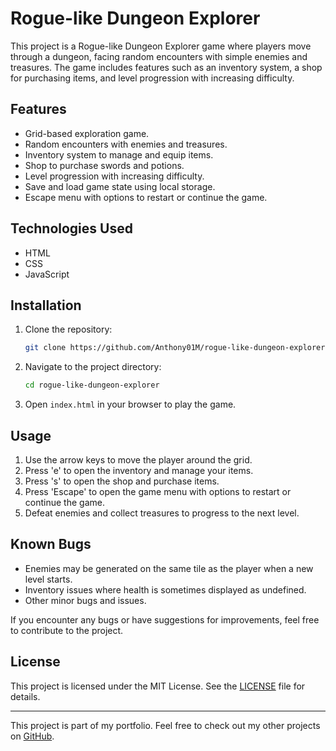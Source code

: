 # Rogue-like Dungeon Explorer

This project is a Rogue-like Dungeon Explorer game where players move through a dungeon, facing random encounters with simple enemies and treasures. The game includes features such as an inventory system, a shop for purchasing items, and level progression with increasing difficulty.

## Features

- Grid-based exploration game.
- Random encounters with enemies and treasures.
- Inventory system to manage and equip items.
- Shop to purchase swords and potions.
- Level progression with increasing difficulty.
- Save and load game state using local storage.
- Escape menu with options to restart or continue the game.

## Technologies Used

- HTML
- CSS
- JavaScript

## Installation

1. Clone the repository:
    ```sh
    git clone https://github.com/Anthony01M/rogue-like-dungeon-explorer.git
    ```
2. Navigate to the project directory:
    ```sh
    cd rogue-like-dungeon-explorer
    ```
3. Open `index.html` in your browser to play the game.

## Usage

1. Use the arrow keys to move the player around the grid.
2. Press 'e' to open the inventory and manage your items.
3. Press 's' to open the shop and purchase items.
4. Press 'Escape' to open the game menu with options to restart or continue the game.
5. Defeat enemies and collect treasures to progress to the next level.

## Known Bugs

- Enemies may be generated on the same tile as the player when a new level starts.
- Inventory issues where health is sometimes displayed as undefined.
- Other minor bugs and issues.

If you encounter any bugs or have suggestions for improvements, feel free to contribute to the project.

## License

This project is licensed under the MIT License. See the [LICENSE](LICENSE) file for details.

---

This project is part of my portfolio. Feel free to check out my other projects on [GitHub](https://github.com/Anthony01M).